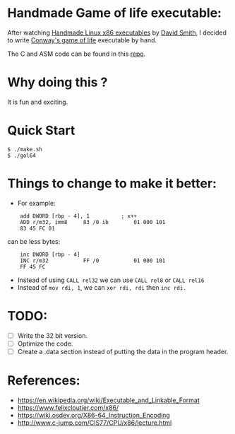 # Handmade Game of life executable:

After watching [Handmade Linux x86 executables](https://www.youtube.com/playlist?list=PLZCIHSjpQ12woLj0sjsnqDH8yVuXwTy3p) by [David Smith](https://www.youtube.com/@davidsmith7791), I decided to write [Conway's game of life](https://en.wikipedia.org/wiki/Conway's_Game_of_Life) executable by hand.

The C and ASM code can be found in this [repo](https://github.com/YoussefArtib/GameOfLife).

# Why doing this ?
It is fun and exciting.

# Quick Start
```console
$ ./make.sh
$ ./gol64
```

# Things to change to make it better:
- For example:
```
    add DWORD [rbp - 4], 1          ; x++
    ADD r/m32, imm8     83 /0 ib        01 000 101
    83 45 FC 01
```
can be less bytes:
```
    inc DWORD [rbp - 4]
    INC r/m32           FF /0           01 000 101
    FF 45 FC
```
- Instead of using ```CALL rel32``` we can use ```CALL rel8``` or ```CALL rel16```
- Instead of ```mov rdi, 1```, we can ```xor rdi, rdi``` then ```inc rdi.```

# TODO:
- [ ] Write the 32 bit version.
- [ ] Optimize the code.
- [ ] Create a .data section instead of putting the data in the program header.

# References:
- https://en.wikipedia.org/wiki/Executable_and_Linkable_Format
- https://www.felixcloutier.com/x86/
- https://wiki.osdev.org/X86-64_Instruction_Encoding
- http://www.c-jump.com/CIS77/CPU/x86/lecture.html
